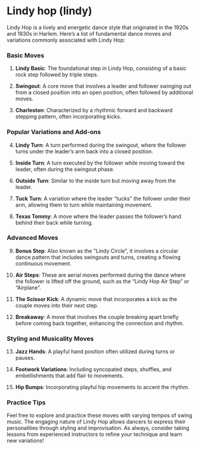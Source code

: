 # Lindy hop (lindy)

Lindy Hop is a lively and energetic dance style that originated in the 1920s and 1930s in Harlem. Here’s a list of fundamental dance moves and variations commonly associated with Lindy Hop:

### Basic Moves

1. **Lindy Basic**: The foundational step in Lindy Hop, consisting of a basic rock step followed by triple steps.

2. **Swingout**: A core move that involves a leader and follower swinging out from a closed position into an open position, often followed by additional moves.

3. **Charleston**: Characterized by a rhythmic forward and backward stepping pattern, often incorporating kicks.

### Popular Variations and Add-ons

4. **Lindy Turn**: A turn performed during the swingout, where the follower turns under the leader’s arm back into a closed position.

5. **Inside Turn**: A turn executed by the follower while moving toward the leader, often during the swingout phase.

6. **Outside Turn**: Similar to the inside turn but moving away from the leader.

7. **Tuck Turn**: A variation where the leader “tucks” the follower under their arm, allowing them to turn while maintaining movement.

8. **Texas Tommy**: A move where the leader passes the follower’s hand behind their back while turning.

### Advanced Moves

9. **Bonus Step**: Also known as the "Lindy Circle", it involves a circular dance pattern that includes swingouts and turns, creating a flowing continuous movement.

10. **Air Steps**: These are aerial moves performed during the dance where the follower is lifted off the ground, such as the “Lindy Hop Air Step” or “Airplane”.

11. **The Scissor Kick**: A dynamic move that incorporates a kick as the couple moves into their next step.

12. **Breakaway**: A move that involves the couple breaking apart briefly before coming back together, enhancing the connection and rhythm.

### Styling and Musicality Moves

13. **Jazz Hands**: A playful hand position often utilized during turns or pauses.

14. **Footwork Variations**: Including syncopated steps, shuffles, and embellishments that add flair to movements.

15. **Hip Bumps**: Incorporating playful hip movements to accent the rhythm.

### Practice Tips

Feel free to explore and practice these moves with varying tempos of swing music. The engaging nature of Lindy Hop allows dancers to express their personalities through styling and improvisation. As always, consider taking lessons from experienced instructors to refine your technique and learn new variations!
